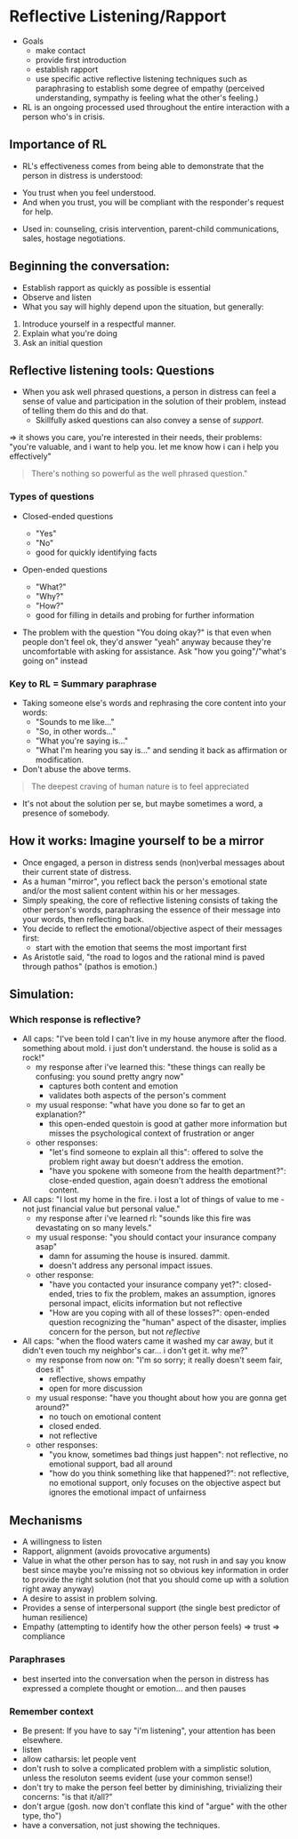 # Reflective Listening/Rapport
* Goals
	- make contact
	- provide first introduction
	- establish rapport
	- use specific active reflective listening techniques such as paraphrasing to establish some degree of empathy (perceived understanding, sympathy is feeling what the other's feeling.)
* RL is an ongoing processed used throughout the entire interaction with a person who's in crisis.
## Importance of RL
- RL's effectiveness comes from being able to demonstrate that the person in distress is understood:
* You trust when you feel understood.
* And when you trust, you will be compliant with the responder's request for help.
- Used in: counseling, crisis intervention, parent-child communications, sales, hostage negotiations.
## Beginning the conversation:
* Establish rapport as quickly as possible is essential
* Observe and listen
* What you say will highly depend upon the situation, but generally:
1. Introduce yourself in a respectful manner.
2. Explain what you're doing
3. Ask an initial question
## Reflective listening tools: Questions
* When you ask well phrased questions, a person in distress can feel a sense of value and participation in the solution of their problem, instead of telling them do this and do that.
	* Skillfully asked questions can also convey a sense of *support*.

=> it shows you care, you're interested in their needs, their problems: "you're valuable, and i want to help you. let me know how i can i help you effectively"
> There's nothing so powerful as the well phrased question."
### Types of questions
* Closed-ended questions
	* "Yes"
	* "No"
	* good for quickly identifying facts

* Open-ended questions
	* "What?"
	* "Why?"
	* "How?"
	* good for filling in details and probing for further information
- The problem with the question "You doing okay?" is that even when people don't feel ok, they'd answer "yeah" anyway because they're uncomfortable with asking for assistance. Ask "how you going"/"what's going on" instead
### Key to RL = Summary paraphrase
- Taking someone else's words and rephrasing the core content into your words:
	* "Sounds to me like..."
	* "So, in other words..."
	* "What you're saying is..."
	* "What I'm hearing you say is..."
and sending it back as affirmation or modification.
- Don't abuse the above terms.
> The deepest craving of human nature is to feel appreciated
- It's not about the solution per se, but maybe sometimes a word, a presence of somebody.
## How it works: Imagine yourself to be a mirror
- Once engaged, a person in distress sends (non)verbal messages about their current state of distress.
- As a human "mirror", you reflect back the person's emotional state and/or the most salient content within his or her messages.
- Simply speaking, the core of reflective listening consists of taking the other person's words, paraphrasing the essence of their message into your words, then reflecting back.
- You decide to reflect the emotional/objective aspect of their messages first:
	* start with the emotion that seems the most important first
- As Aristotle said, "the road to logos and the rational mind is paved through pathos" (pathos is emotion.)
## Simulation:
### Which response is reflective?
* All caps: "I've been told I can't live in my house anymore after the flood. something about mold. i just don't understand. the house is solid as a rock!"
	- my response after i've learned this: "these things can really be confusing: you sound pretty angry now"
		- captures both content and emotion
		- validates both aspects of the person's comment
	- my usual response: "what have you done so far to get an explanation?"
		- this open-ended questoin is good at gather more information but misses the psychological context of frustration or anger
	- other responses:
		- "let's find someone to explain all this": offered to solve the problem right away but doesn't address the emotion.
		- "have you spokene with someone from the health department?": close-ended question, again doesn't address the emotional content.
* All caps: "I lost my home in the fire. i lost a lot of things of value to me - not just financial value but personal value."
	- my response after i've learned rl: "sounds like this fire was devastating on so many levels."
	- my usual response: "you should contact your insurance company asap"
		- damn for assuming the house is insured. dammit.
		- doesn't address any personal impact issues.
	- other response: 
		- "have you contacted your insurance company yet?": closed-ended, tries to fix the problem, makes an assumption, ignores personal impact, elicits information but not reflective
 		- "How are you coping with all of these losses?": open-ended question recognizing the "human" aspect of the disaster, implies concern for the person, but not *reflective*
* All caps: "when the flood waters came it washed my car away, but it didn't even touch my neighbor's car... i don't get it. why me?"
	- my response from now on: "I'm so sorry; it really doesn't seem fair, does it"
		- reflective, shows empathy
		- open for more discussion
	- my usual response: "have you thought about how you are gonna get around?"
		- no touch on emotional content
		- closed ended.
		- not reflective
	- other responses:
		- "you know, sometimes bad things just happen": not reflective, no emotional support, bad all around
		- "how do you think something like that happened?": not reflective, no emotional support, only focuses on the objective aspect but ignores the emotional impact of unfairness
## Mechanisms
* A willingness to listen
* Rapport, alignment (avoids provocative arguments)	
* Value in what the other person has to say, not rush in and say you know best since maybe you're missing not so obvious key information in order to provide the right solution (not that you should come up with a solution right away anyway)
* A desire to assist in problem solving.
* Provides a sense of interpersonal support (the single best predictor of human resilience)
* Empathy (attempting to identify how the other person feels) => trust => compliance
### Paraphrases
- best inserted into the conversation when the person in distress has expressed a complete thought or emotion... and then pauses
### Remember context
* Be present: If you have to say "i'm listening", your attention has been elsewhere.
* listen
* allow catharsis: let people vent
* don't rush to solve a complicated problem with a simplistic solution, unless the resoluton seems evident (use your common sense!)
* don't try to make the person feel better by diminishing, trivializing their concerns: "is that it/all?"
* don't argue (gosh. now don't conflate this kind of "argue" with the other type, tho")
* have a conversation, not just showing the techniques.
